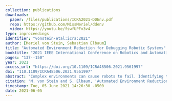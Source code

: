 ```yaml
---
collection: publications
downloads:
  paper: /files/publications/ICRA2021-DDEnv.pdf
  repo: https://github.com/MissMeriel/ddenv
  video: https://youtu.be/fswfUPFx3v4
type: inproceedings
identifier: "vonstein-etal:icra:2021"
author: [Meriel von Stein, Sebastian Elbaum]
title: "Automated Environment Reduction for Debugging Robotic Systems"
booktitle: "2021 IEEE International Conference on Robotics and Automation (ICRA)"
pages: "137--150"
year: 2021
access_url: "https://doi.org/10.1109/ICRA48506.2021.9561997"
doi: "110.1109/ICRA48506.2021.9561997"
abstract: "Complex environments can cause robots to fail. Identifying the key elements of the environment associated with such failures is critical for faster fault isolation and, ultimately, debugging those failures. In this work we present the first automated approach for reducing the environment in which a robot failed. Similar to software debugging techniques, our approach systematically performs a partition of the environment space causing a failure, executes the robot in each partition containing a reduced environment, and further partitions reduced environments that still lead to a failure. The technique is novel in the spatial-temporal partition strategies it employs, and in how it manages the potential different robot behaviors occurring under the same environments. Our study of a ground robot on three failure scenarios finds that environment reductions of over 95% are achievable within a 2-hour window."
citation: "M. von Stein and S. Elbaum, 'Automated Environment Reduction for Debugging Robotic Systems,' 2021 IEEE International Conference on Robotics and Automation (ICRA), 2021, pp. 3985-3991, doi: 10.1109/ICRA48506.2021.9561997."
timestamp: Tue, 05 June 2021 14:26:30 -0500
date: 2021-06-05
---
```

